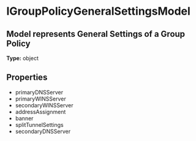 # IGroupPolicyGeneralSettingsModel

## Model represents General Settings of a Group Policy

**Type:** object

## Properties
* primaryDNSServer
* primaryWINSServer
* secondaryWINSServer
* addressAssignment
* banner
* splitTunnelSettings
* secondaryDNSServer
